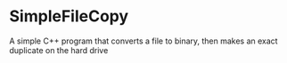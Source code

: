 # SimpleFileCopy
A simple C++ program that converts a file to binary, then makes an exact duplicate on the hard drive
